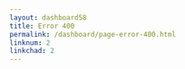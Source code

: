 ```yaml
---
layout: dashboard58
title: Error 400
permalink: /dashboard/page-error-400.html
linknum: 2
linkchad: 2
---
```

